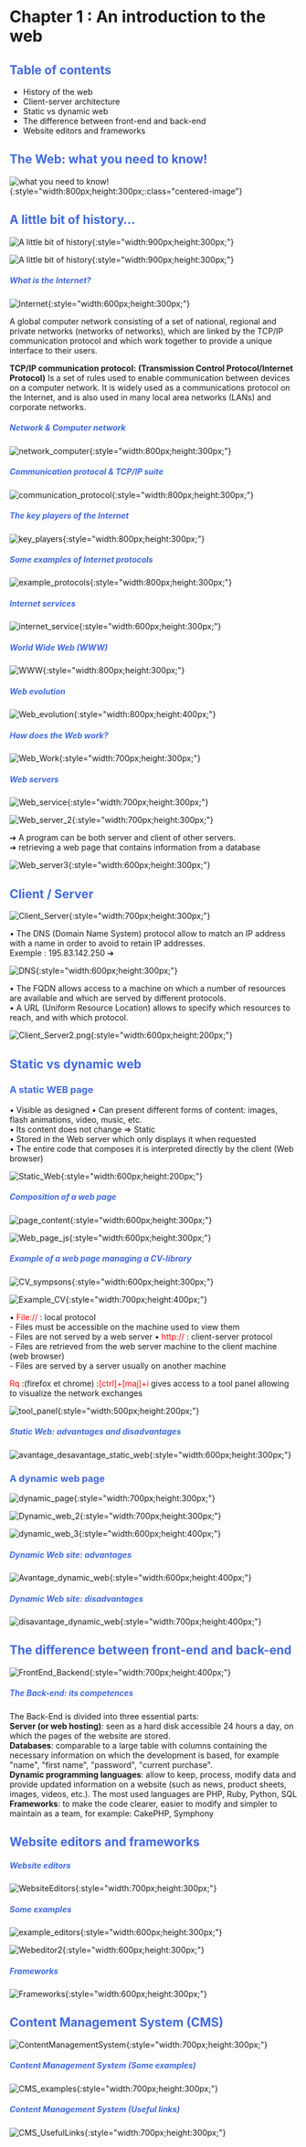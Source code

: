 # Chapter 1 : An introduction to the web


## <div style="color: Royalblue;"> Table of contents </div>

- History of the web
- Client-server architecture
- Static vs dynamic web
- The difference between front-end and back-end 
- Website editors and frameworks

## <div style="color: Royalblue;"> The Web: what you need to know! </div>


![what you need to know!](What_you_need_to_know.png){:style="width:800px;height:300px;:class="centered-image"}

## <div style="color: Royalblue;"> A little bit of history… </div>

![A little bit of history](little_history.png){:style="width:900px;height:300px;"}

![A little bit of history](history2.png){:style="width:900px;height:300px;"}

##### <div style="color: Royalblue;"> What is the Internet? </div>

![Internet](Internet.png){:style="width:600px;height:300px;"}

A global computer network consisting of a set of national, regional and private networks (networks of networks), which are linked by the TCP/IP communication protocol and which work together to provide a unique interface to their users.

**TCP/IP communication protocol:** 
**(Transmission Control Protocol/Internet Protocol)**
Is a set of rules used to enable communication between devices on a computer network. It is widely used as a communications protocol on the Internet, and is also used in many local area networks (LANs) and corporate networks.

##### <div style="color: Royalblue;"> Network & Computer network </div>

![network_computer](network_computer.png){:style="width:800px;height:300px;"}

##### <div style="color: Royalblue;"> Communication protocol & TCP/IP suite </div>
![communication_protocol](communication_protocol.png){:style="width:800px;height:300px;"}

##### <div style="color: Royalblue;"> The key players of the Internet </div>

![key_players](key_players.png){:style="width:800px;height:300px;"}

##### <div style="color: Royalblue;"> Some examples of Internet protocols </div>

![example_protocols](example_protocols.png){:style="width:800px;height:300px;"}

##### <div style="color: Royalblue;"> Internet services </div>

![internet_service](internet_service.png){:style="width:600px;height:300px;"}

##### <div style="color: Royalblue;"> World Wide Web (WWW) </div>

![WWW](WWW.png){:style="width:800px;height:300px;"}

##### <div style="color: Royalblue;"> Web evolution </div>

![Web_evolution](web_evolution.png){:style="width:800px;height:400px;"}

##### <div style="color: Royalblue;"> How does the Web work? </div>

![Web_Work](Web_Work.png){:style="width:700px;height:300px;"}

##### <div style="color: Royalblue;"> Web servers </div>

![Web_service](Web_service.png){:style="width:700px;height:300px;"}

![Web_server_2](web_server_2.png){:style="width:700px;height:300px;"}

➔ A program can be both server and client of other servers.<br>
➔ retrieving a web page that contains information from a database <br>

![Web_server3](web_server3.png){:style="width:600px;height:300px;"}

## <div style="color: Royalblue;"> Client / Server </div>

![Client_Server](Client_Server.png){:style="width:700px;height:300px;"}

• The DNS (Domain Name System) protocol allow to match an IP address with a name in order to avoid to retain IP addresses.<br>
Exemple : 195.83.142.250 ➔

![DNS](DNS.png){:style="width:600px;height:300px;"}

• The FQDN allows access to a machine on which a number of resources
are available and which are served by different protocols.<br>
• A URL (Uniform Resource Location) allows to specify which resources
to reach, and with which protocol.

![Client_Server2.png](Client_Server2.png){:style="width:600px;height:200px;"}

## <div style="color: Royalblue;"> Static vs dynamic web </div>

### <div style="color: Royalblue;"> A static WEB page </div>

• Visible as designed
• Can present different forms of content: images, flash animations, video, music, etc.<br>
• Its content does not change => Static <br>
• Stored in the Web server which only displays it when requested <br>
• The entire code that composes it is interpreted directly by the client (Web
browser) <br>

![Static_Web](Static_Web.png){:style="width:600px;height:200px;"}

##### <div style="color: Royalblue;"> Composition of a web page </div>

![page_content](page_content.png){:style="width:600px;height:300px;"}

![Web_page_js](Web_page_js.png){:style="width:600px;height:300px;"}

##### <div style="color: Royalblue;"> Example of a web page managing a CV-library </div>

![CV_sympsons](CV_sympsons.png){:style="width:600px;height:300px;"}

![Example_CV](Example_CV.png){:style="width:700px;height:400px;"}

• <span style="color:red;"> File:// </span> : local protocol <br>
     - Files must be accessible on the machine used to view them <br>
     - Files are not served by a web server
• <span style="color:red;"> http:// </span>: client-server protocol <br>
     - Files are retrieved from the web server machine to the client
machine (web browser) <br>
     - Files are served by a server usually on another machine <br>

<span style="color:red;"> Rq </span> :(firefox et chrome) :<span style="color:red;">[ctrl]+[maj]+i </span> gives access to a tool panel allowing
to visualize the network exchanges

![tool_panel](tool_panel.png){:style="width:500px;height:200px;"}

##### <div style="color: Royalblue;"> Static Web: advantages and disadvantages</div>

![avantage_desavantage_static_web](avantage_desavantage_static_web.png){:style="width:600px;height:300px;"}

### <div style="color: Royalblue;"> A dynamic web page </div>

![dynamic_page](dynamic_page.png){:style="width:700px;height:300px;"}

![Dynamic_web_2](Dynamic_web_2.png){:style="width:700px;height:300px;"}

![dynamic_web_3](dynamic_web_3.png){:style="width:600px;height:400px;"}

##### <div style="color: Royalblue;"> Dynamic Web site: advantages </div>

![Avantage_dynamic_web](Avantage_dynamic_web.png){:style="width:600px;height:400px;"}

##### <div style="color: Royalblue;"> Dynamic Web site: disadvantages </div>

![disavantage_dynamic_web](disavantage_dynamic_web.png){:style="width:700px;height:400px;"}

## <div style="color: Royalblue;"> The difference between front-end and back-end </div>

![FrontEnd_Backend](FrontEnd_Backend.png){:style="width:700px;height:400px;"}

##### <div style="color: Royalblue;"> The Back-end: its competences </div>

The Back-End is divided into three essential parts: <br>
**Server (or web hosting)**: seen as a hard disk accessible 24 hours a day, on which the pages of the website are stored.<br>
**Databases**: comparable to a large table with columns containing the necessary
information on which the development is based, for example "name", "first name",
"password", "current purchase".<br>
**Dynamic programming languages**: allow to keep, process, modify data and provide updated information on a website (such as news, product sheets, images, videos, etc.).
The most used languages are PHP, Ruby, Python, SQL <br>
**Frameworks**: to make the code clearer, easier to modify and simpler to maintain as a team, for example: CakePHP, Symphony

## <div style="color: Royalblue;"> Website editors and frameworks </div>

##### <div style="color: Royalblue;"> Website editors </div>

![WebsiteEditors](WebsiteEditors.png){:style="width:700px;height:300px;"}

##### <div style="color: Royalblue;"> Some examples </div>

![example_editors](example_editors.png){:style="width:600px;height:300px;"}

![Webeditor2](Webeditor2.png){:style="width:600px;height:300px;"}

##### <div style="color: Royalblue;"> Frameworks </div>

![Frameworks](Frameworks.png){:style="width:600px;height:300px;"}

## <div style="color: Royalblue;"> Content Management System (CMS) </div>

![ContentManagementSystem](ContentManagementSystem.png){:style="width:700px;height:300px;"}

##### <div style="color: Royalblue;"> Content Management System (Some examples) </div>

![CMS_examples](CMS_examples.png){:style="width:700px;height:300px;"}

##### <div style="color: Royalblue;"> Content Management System (Useful links) </div>

![CMS_UsefulLinks](CMS_UsefulLinks.png){:style="width:700px;height:300px;"}






